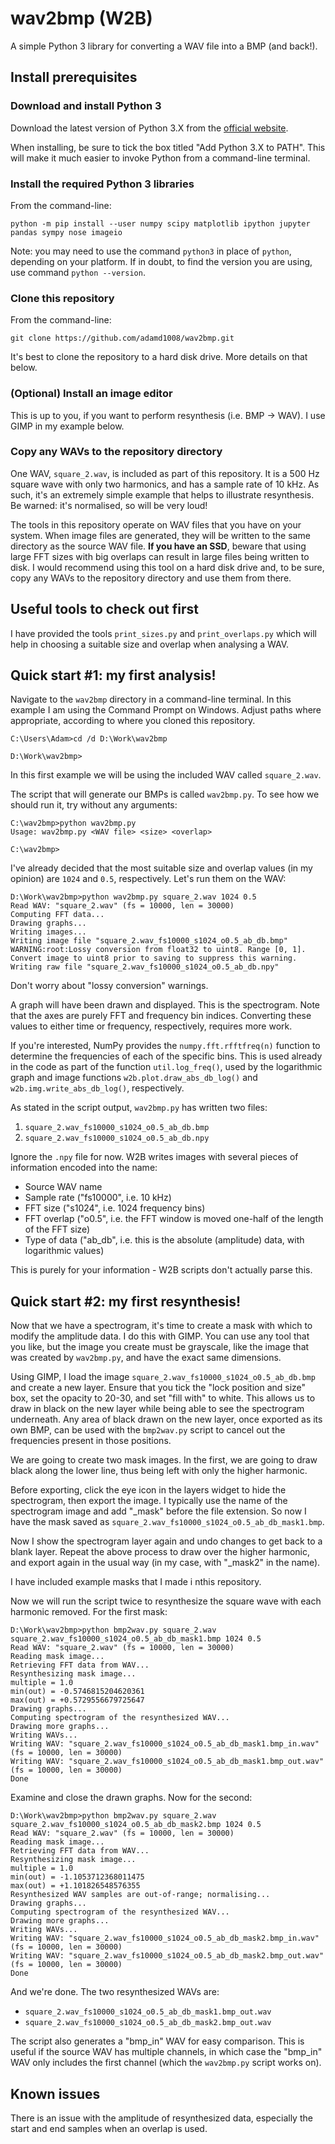 # wav2bmp (W2B)

A simple Python 3 library for converting a WAV file into a BMP (and back!).

## Install prerequisites

### Download and install Python 3

Download the latest version of Python 3.X from the [official website](https://www.python.org/downloads/).

When installing, be sure to tick the box titled "Add Python 3.X to PATH". This will make it much easier to invoke Python from a command-line terminal.

### Install the required Python 3 libraries

From the command-line:

```
python -m pip install --user numpy scipy matplotlib ipython jupyter pandas sympy nose imageio
```

Note: you may need to use the command `python3` in place of `python`, depending on your platform. If in doubt, to find the version you are using, use command `python --version`.

### Clone this repository

From the command-line:

```
git clone https://github.com/adamd1008/wav2bmp.git
```

It's best to clone the repository to a hard disk drive. More details on that below.

### (Optional) Install an image editor

This is up to you, if you want to perform resynthesis (i.e. BMP -> WAV). I use GIMP in my example below.

### Copy any WAVs to the repository directory

One WAV, `square_2.wav`, is included as part of this repository. It is a 500 Hz square wave with only two harmonics, and has a sample rate of 10 kHz. As such, it's an extremely simple example that helps to illustrate resynthesis. Be warned: it's normalised, so will be very loud!

The tools in this repository operate on WAV files that you have on your system. When image files are generated, they will be written to the same directory as the source WAV file. **If you have an SSD**, beware that using large FFT sizes with big overlaps can result in large files being written to disk. I would recommend using this tool on a hard disk drive and, to be sure, copy any WAVs to the repository directory and use them from there.

## Useful tools to check out first

I have provided the tools `print_sizes.py` and `print_overlaps.py` which will help in choosing a suitable size and overlap when analysing a WAV.

## Quick start #1: my first analysis!

Navigate to the `wav2bmp` directory in a command-line terminal. In this example I am using the Command Prompt on Windows. Adjust paths where appropriate, according to where you cloned this repository.

```
C:\Users\Adam>cd /d D:\Work\wav2bmp

D:\Work\wav2bmp>
```

In this first example we will be using the included WAV called `square_2.wav`.

The script that will generate our BMPs is called `wav2bmp.py`. To see how we should run it, try without any arguments:

```
C:\wav2bmp>python wav2bmp.py
Usage: wav2bmp.py <WAV file> <size> <overlap>

C:\wav2bmp>
```

I've already decided that the most suitable size and overlap values (in my opinion) are `1024` and `0.5`, respectively. Let's run them on the WAV:

```
D:\Work\wav2bmp>python wav2bmp.py square_2.wav 1024 0.5
Read WAV: "square_2.wav" (fs = 10000, len = 30000)
Computing FFT data...
Drawing graphs...
Writing images...
Writing image file "square_2.wav_fs10000_s1024_o0.5_ab_db.bmp"
WARNING:root:Lossy conversion from float32 to uint8. Range [0, 1]. Convert image to uint8 prior to saving to suppress this warning.
Writing raw file "square_2.wav_fs10000_s1024_o0.5_ab_db.npy"
```

Don't worry about "lossy conversion" warnings.

A graph will have been drawn and displayed. This is the spectrogram. Note that the axes are purely FFT and frequency bin indices. Converting these values to either time or frequency, respectively, requires more work.

If you're interested, NumPy provides the `numpy.fft.rfftfreq(n)` function to determine the frequencies of each of the specific bins. This is used already in the code as part of the function `util.log_freq()`, used by the logarithmic graph and image functions `w2b.plot.draw_abs_db_log()` and `w2b.img.write_abs_db_log()`, respectively.

As stated in the script output, `wav2bmp.py` has written two files:

1. `square_2.wav_fs10000_s1024_o0.5_ab_db.bmp`
2. `square_2.wav_fs10000_s1024_o0.5_ab_db.npy`

Ignore the `.npy` file for now. W2B writes images with several pieces of information encoded into the name:

- Source WAV name
- Sample rate ("fs10000", i.e. 10 kHz)
- FFT size ("s1024", i.e. 1024 frequency bins)
- FFT overlap ("o0.5", i.e. the FFT window is moved one-half of the length of the FFT size)
- Type of data ("ab_db", i.e. this is the absolute (amplitude) data, with logarithmic values)

This is purely for your information - W2B scripts don't actually parse this.

## Quick start #2: my first resynthesis!

Now that we have a spectrogram, it's time to create a mask with which to modify the amplitude data. I do this with GIMP. You can use any tool that you like, but the image you create must be grayscale, like the image that was created by `wav2bmp.py`, and have the exact same dimensions.

Using GIMP, I load the image `square_2.wav_fs10000_s1024_o0.5_ab_db.bmp` and create a new layer. Ensure that you tick the "lock position and size" box, set the opacity to 20-30, and set "fill with" to white. This allows us to draw in black on the new layer while being able to see the spectrogram underneath. Any area of black drawn on the new layer, once exported as its own BMP, can be used with the `bmp2wav.py` script to cancel out the frequencies present in those positions.

We are going to create two mask images. In the first, we are going to draw black along the lower line, thus being left with only the higher harmonic.

Before exporting, click the eye icon in the layers widget to hide the spectrogram, then export the image. I typically use the name of the spectrogram image and add "\_mask" before the file extension. So now I have the mask saved as `square_2.wav_fs10000_s1024_o0.5_ab_db_mask1.bmp`.

Now I show the spectrogram layer again and undo changes to get back to a blank layer. Repeat the above process to draw over the higher harmonic, and export again in the usual way (in my case, with "\_mask2" in the name).

I have included example masks that I made i nthis repository.

Now we will run the script twice to resynthesize the square wave with each harmonic removed. For the first mask:

```
D:\Work\wav2bmp>python bmp2wav.py square_2.wav square_2.wav_fs10000_s1024_o0.5_ab_db_mask1.bmp 1024 0.5
Read WAV: "square_2.wav" (fs = 10000, len = 30000)
Reading mask image...
Retrieving FFT data from WAV...
Resynthesizing mask image...
multiple = 1.0
min(out) = -0.5746815204620361
max(out) = +0.5729556679725647
Drawing graphs...
Computing spectrogram of the resynthesized WAV...
Drawing more graphs...
Writing WAVs...
Writing WAV: "square_2.wav_fs10000_s1024_o0.5_ab_db_mask1.bmp_in.wav" (fs = 10000, len = 30000)
Writing WAV: "square_2.wav_fs10000_s1024_o0.5_ab_db_mask1.bmp_out.wav" (fs = 10000, len = 30000)
Done
```

Examine and close the drawn graphs. Now for the second:

```
D:\Work\wav2bmp>python bmp2wav.py square_2.wav square_2.wav_fs10000_s1024_o0.5_ab_db_mask2.bmp 1024 0.5
Read WAV: "square_2.wav" (fs = 10000, len = 30000)
Reading mask image...
Retrieving FFT data from WAV...
Resynthesizing mask image...
multiple = 1.0
min(out) = -1.1053712368011475
max(out) = +1.101826548576355
Resynthesized WAV samples are out-of-range; normalising...
Drawing graphs...
Computing spectrogram of the resynthesized WAV...
Drawing more graphs...
Writing WAVs...
Writing WAV: "square_2.wav_fs10000_s1024_o0.5_ab_db_mask2.bmp_in.wav" (fs = 10000, len = 30000)
Writing WAV: "square_2.wav_fs10000_s1024_o0.5_ab_db_mask2.bmp_out.wav" (fs = 10000, len = 30000)
Done
```

And we're done. The two resynthesized WAVs are:

- `square_2.wav_fs10000_s1024_o0.5_ab_db_mask1.bmp_out.wav`
- `square_2.wav_fs10000_s1024_o0.5_ab_db_mask2.bmp_out.wav`

The script also generates a "bmp_in" WAV for easy comparison. This is useful if the source WAV has multiple channels, in which case the "bmp_in" WAV only includes the first channel (which the `wav2bmp.py` script works on).

## Known issues

There is an issue with the amplitude of resynthesized data, especially the start and end samples when an overlap is used.
